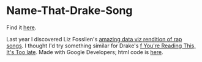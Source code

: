 # Name-That-Drake-Song

Find it <a href="http://tcburning.com/drake">here</a>.

Last year I discovered Liz Fosslien's <a href="http://terriburns.com/drake.html">amazing data viz rendition of rap songs</a>. I thought I'd try something similar for Drake's <a href="https://play.spotify.com/album/6K77I7FVTV0pxUfQikCbxj">f You're Reading This, It's Too late</a>.
Made with Google Developers; html code is <a href="https://github.com/terriburns/terriburns.github.io/tree/master/drake">here</a>. 


